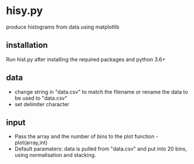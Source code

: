 # hisy.py
produce histograms from data using matplotlib

## installation
Run hist.py after installing the required packages and python 3.6+

## data
- change string in "data.csv" to match the filename or rename the data to be used to "data.csv"
- set delimiter character

## input
- Pass the array and the number of bins to the plot function - plot(array,int)
- Default paramaters: data is pulled from "data.csv" and put into 20 bins, using normalisation and stacking.

